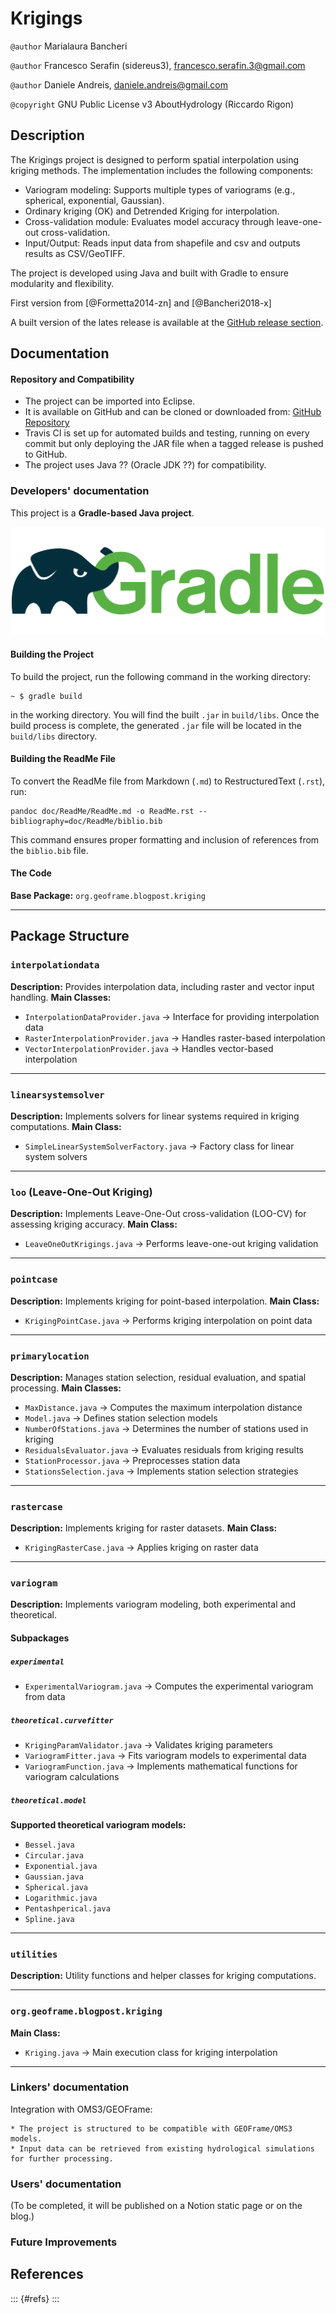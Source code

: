 # Krigings

`@author` Marialaura Bancheri

`@author` Francesco Serafin (sidereus3), francesco.serafin.3@gmail.com

`@author` Daniele Andreis, daniele.andreis@gmail.com


`@copyright` GNU Public License v3 AboutHydrology (Riccardo Rigon)

## Description

The Krigings project is designed to perform spatial interpolation using kriging methods.
The implementation includes the following components:

  *  Variogram modeling: Supports multiple types of variograms (e.g., spherical, exponential, Gaussian).
  *  Ordinary kriging (OK) and Detrended Kriging for interpolation.
  *  Cross-validation module: Evaluates model accuracy through leave-one-out cross-validation.
  *  Input/Output: Reads input data from shapefile and csv and outputs results as CSV/GeoTIFF.

The project is developed using Java and built with Gradle to ensure modularity and flexibility.

First version from [@Formetta2014-zn] and [@Bancheri2018-x]

A built version of the lates release is available at the [GitHub release section](https://github.com/geoframecomponents/Krigings/releases).

## Documentation

#### Repository and Compatibility

* The project can be imported into Eclipse.
* It is available on GitHub and can be cloned or downloaded from: [GitHub Repository](https://github.com/geoframecomponents/Krigings.git)
* Travis CI is set up for automated builds and testing, running on every commit but only deploying the JAR file when a tagged release is pushed to GitHub.
* The project uses Java ?? (Oracle JDK ??) for compatibility.


### Developers' documentation
This project is a **Gradle-based Java project**.

![Gradle logo](doc/ReadMe/gradle.png)

#### Building the Project

To build the project, run the following command in the working directory:

    ~ $ gradle build

in the working directory. You will find the built `.jar` in `build/libs`.
Once the build process is complete, the generated `.jar` file will be located in the `build/libs` directory.

#### Building the ReadMe File

To convert the ReadMe file from Markdown (`.md`) to RestructuredText (`.rst`), run:

    pandoc doc/ReadMe/ReadMe.md -o ReadMe.rst --bibliography=doc/ReadMe/biblio.bib

This command ensures proper formatting and inclusion of references from the `biblio.bib` file.



#### The Code

**Base Package:** `org.geoframe.blogpost.kriging`

---

## Package Structure

### `interpolationdata`
**Description:** Provides interpolation data, including raster and vector input handling.
**Main Classes:**
- `InterpolationDataProvider.java` → Interface for providing interpolation data
- `RasterInterpolationProvider.java` → Handles raster-based interpolation
- `VectorInterpolationProvider.java` → Handles vector-based interpolation

---

### `linearsystemsolver`
**Description:** Implements solvers for linear systems required in kriging computations.
**Main Class:**
- `SimpleLinearSystemSolverFactory.java` → Factory class for linear system solvers

---

### `loo` (Leave-One-Out Kriging)
**Description:** Implements Leave-One-Out cross-validation (LOO-CV) for assessing kriging accuracy.
**Main Class:**
- `LeaveOneOutKrigings.java` → Performs leave-one-out kriging validation

---

### `pointcase`
**Description:** Implements kriging for point-based interpolation.
**Main Class:**
- `KrigingPointCase.java` → Performs kriging interpolation on point data

---

### `primarylocation`
**Description:** Manages station selection, residual evaluation, and spatial processing.
**Main Classes:**
- `MaxDistance.java` → Computes the maximum interpolation distance
- `Model.java` → Defines station selection models
- `NumberOfStations.java` → Determines the number of stations used in kriging
- `ResidualsEvaluator.java` → Evaluates residuals from kriging results
- `StationProcessor.java` → Preprocesses station data
- `StationsSelection.java` → Implements station selection strategies

---

### `rastercase`
**Description:** Implements kriging for raster datasets.
**Main Class:**
- `KrigingRasterCase.java` → Applies kriging on raster data

---

### `variogram`
**Description:** Implements variogram modeling, both experimental and theoretical.

#### Subpackages

##### `experimental`
- `ExperimentalVariogram.java` → Computes the experimental variogram from data

##### `theoretical.curvefitter`
- `KrigingParamValidator.java` → Validates kriging parameters
- `VariogramFitter.java` → Fits variogram models to experimental data
- `VariogramFunction.java` → Implements mathematical functions for variogram calculations

##### `theoretical.model`
**Supported theoretical variogram models:**
- `Bessel.java`
- `Circular.java`
- `Exponential.java`
- `Gaussian.java`
- `Spherical.java`
- `Logarithmic.java`
- `Pentashperical.java`
- `Spline.java`

---

### `utilities`
**Description:** Utility functions and helper classes for kriging computations.

---

### `org.geoframe.blogpost.kriging`
**Main Class:**
- `Kriging.java` → Main execution class for kriging interpolation

---

### Linkers' documentation

Integration with OMS3/GEOFrame:

    * The project is structured to be compatible with GEOFrame/OMS3 models.
    * Input data can be retrieved from existing hydrological simulations for further processing.


### Users' documentation

(To be completed, it will be published on a Notion static page or on the blog.)


###  Future Improvements



## References

::: {#refs}
:::
